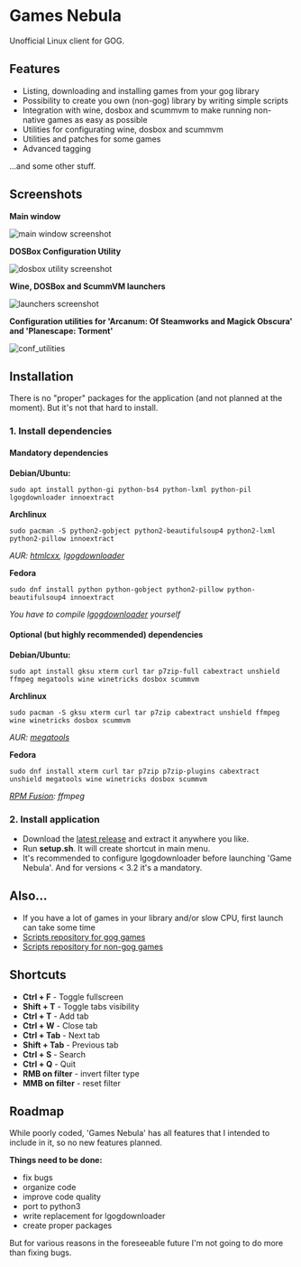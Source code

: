 # Games Nebula
Unofficial Linux client for GOG.

## Features
- Listing, downloading and installing games from your gog library
- Possibility to create you own (non-gog) library by writing simple scripts
- Integration with wine, dosbox and scummvm to make running non-native games as easy as possible
- Utilities for configurating wine, dosbox and scummvm
- Utilities and patches for some games
- Advanced tagging

...and some other stuff.

## Screenshots
**Main window**

![main window screenshot](https://raw.githubusercontent.com/yancharkin/games_nebula/master/images/screenshots/main_window.jpg  "Main window")

**DOSBox Configuration Utility**

![dosbox utility screenshot](https://raw.githubusercontent.com/yancharkin/games_nebula/master/images/screenshots/dosbox_utility.jpg  "DOSBox Configuration Utility")

**Wine, DOSBox and ScummVM launchers**

![launchers screenshot](https://raw.githubusercontent.com/yancharkin/games_nebula/master/images/screenshots/launchers.png  "Launchers")

**Configuration utilities for 'Arcanum: Of Steamworks and Magick Obscura' and 'Planescape: Torment'**

![conf_utilities](https://raw.githubusercontent.com/yancharkin/games_nebula/master/images/screenshots/conf_utilities.png  "Configuration Utilities")

## Installation
There is no "proper" packages for the application (and not planned at the moment). But it's not that hard to install.
### 1. Install dependencies
#### Mandatory dependencies

**Debian/Ubuntu:**

    sudo apt install python-gi python-bs4 python-lxml python-pil lgogdownloader innoextract
    
**Archlinux**

    sudo pacman -S python2-gobject python2-beautifulsoup4 python2-lxml python2-pillow innoextract

*AUR: [htmlcxx](https://aur.archlinux.org/packages/htmlcxx/), [lgogdownloader](https://aur.archlinux.org/packages/lgogdownloader/)*

**Fedora**

    sudo dnf install python python-gobject python2-pillow python-beautifulsoup4 innoextract

*You have to compile [lgogdownloader](https://github.com/Sude-/lgogdownloader) yourself*

#### Optional (but highly recommended) dependencies

**Debian/Ubuntu:**

    sudo apt install gksu xterm curl tar p7zip-full cabextract unshield ffmpeg megatools wine winetricks dosbox scummvm

**Archlinux**

    sudo pacman -S gksu xterm curl tar p7zip cabextract unshield ffmpeg wine winetricks dosbox scummvm
    
*AUR: [megatools](https://aur.archlinux.org/packages/megatools/)*
    
**Fedora**

    sudo dnf install xterm curl tar p7zip p7zip-plugins cabextract unshield megatools wine winetricks dosbox scummvm

*[RPM Fusion](https://rpmfusion.org/): ffmpeg*
### 2. Install application
- Download the [latest release](https://github.com/yancharkin/games_nebula/releases) and extract it anywhere you like.
- Run **setup.sh**. It will create shortcut in main menu.
- It's recommended to configure lgogdownloader before launching 'Game Nebula'. And for versions < 3.2 it's a mandatory.

## Also...
- If you have a lot of games in your library and/or slow CPU, first launch can take some time
- [Scripts repository for gog games](https://github.com/yancharkin/games_nebula_goglib_scripts)
- [Scripts repository for non-gog games](https://github.com/yancharkin/games_nebula_mylib_scripts)

## Shortcuts
- **Ctrl + F** - Toggle fullscreen
- **Shift + T** - Toggle tabs visibility
- **Ctrl + T** - Add tab
- **Ctrl + W** - Close tab
- **Ctrl + Tab** - Next tab
- **Shift + Tab** - Previous tab
- **Ctrl + S** - Search
- **Ctrl + Q** - Quit
- **RMB on filter** - invert filter type
- **MMB on filter** - reset filter

## Roadmap
While poorly coded, 'Games Nebula' has all features that I intended to include in it, so no new features planned.

**Things need to be done:**
- fix bugs
- organize code
- improve code quality
- port to python3
- write replacement for lgogdownloader
- create proper packages

But for various reasons in the foreseeable future I'm not going to do more than fixing bugs.
